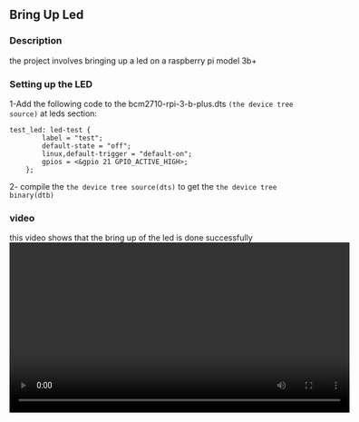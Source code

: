 ## Bring Up Led

### Description

the project involves bringing up a led on a raspberry pi model 3b+ 

### Setting up the LED 
1-Add the following code to the bcm2710-rpi-3-b-plus.dts `(the device tree source)` at leds section:

```
test_led: led-test {
		label = "test";
		default-state = "off";
		linux,default-trigger = "default-on";
		gpios = <&gpio 21 GPIO_ACTIVE_HIGH>;
	};
```

2- compile the `the device tree source(dts)` to get the `the device tree binary(dtb)`

### video 
this video shows that the bring up of the led is done successfully
<video src="bringUpLed-2024-02-22_23.46.55.mp4" width="600" height="300" controls><video>

